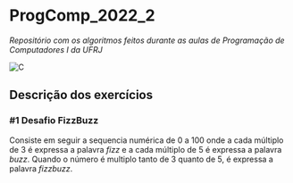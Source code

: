 # ProgComp_2022_2
_Repositório com os algoritmos feitos durante as aulas de Programação de Computadores I da UFRJ_

![C](https://img.shields.io/badge/c-%2300599C.svg?style=for-the-badge&logo=c&logoColor=white)

## Descrição dos exercícios

### #1 Desafio FizzBuzz
Consiste em seguir a sequencia numérica de 0 a 100 onde a cada múltiplo de 3 é expressa a palavra _fizz_ e a cada múltiplo de 5 é expressa a palavra _buzz_. Quando o número é multiplo tanto de 3 quanto de 5, é expressa a palavra _fizzbuzz_.

